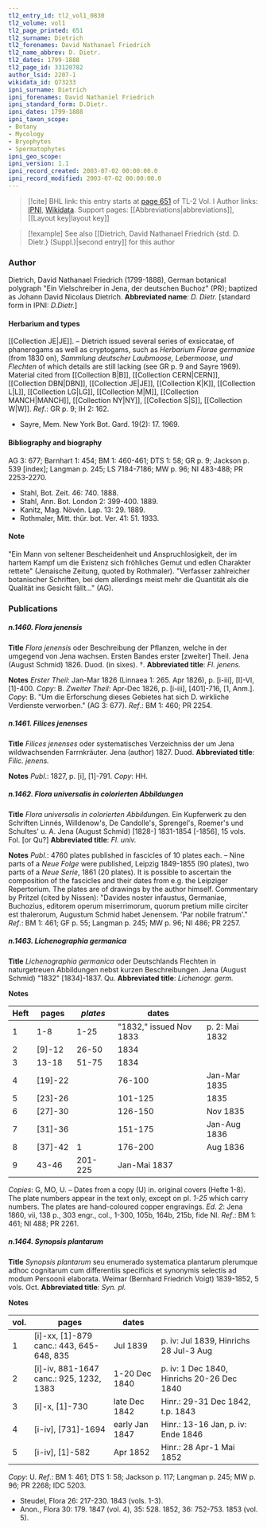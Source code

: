 ```yaml
---
tl2_entry_id: tl2_vol1_0830
tl2_volume: vol1
tl2_page_printed: 651
tl2_surname: Dietrich
tl2_forenames: David Nathanael Friedrich
tl2_name_abbrev: D. Dietr.
tl2_dates: 1799-1888
tl2_page_id: 33120782
author_lsid: 2207-1
wikidata_id: Q73233
ipni_surname: Dietrich
ipni_forenames: David Nathaniel Friedrich
ipni_standard_form: D.Dietr.
ipni_dates: 1799-1888
ipni_taxon_scope: 
- Botany
- Mycology
- Bryophytes
- Spermatophytes
ipni_geo_scope: 
ipni_version: 1.1
ipni_record_created: 2003-07-02 00:00:00.0
ipni_record_modified: 2003-07-02 00:00:00.0
---
```


> [!cite] BHL link: this entry starts at [page 651](https://www.biodiversitylibrary.org/page/33120782) of TL-2 Vol. I
> Author links: [IPNI](https://www.ipni.org/a/2207-1), [Wikidata](https://www.wikidata.org/wiki/Q73233). Support pages: [[Abbreviations|abbreviations]], [[Layout key|layout key]]

> [!example] See also [[Dietrich, David Nathanael Friedrich {std. D. Dietr.} (Suppl.)|second entry]] for this author

### Author

Dietrich, David Nathanael Friedrich (1799-1888), German botanical polygraph "Ein Vielschreiber in Jena, der deutschen Buchoz" (PR); baptized as Johann David Nicolaus Dietrich. 
**Abbreviated name**: *D. Dietr.* \[standard form in IPNI: *D.Dietr.*\]

#### Herbarium and types

[[Collection JE|JE]]. – Dietrich issued several series of exsiccatae, of phanerogams as well as cryptogams, such as *Herbarium Florae germaniae* (from 1830 on), *Sammlung* *deutscher Laubmoose, Lebermoose, und Flechten* of which details are still lacking (see GR p. 9 and Sayre 1969). Material cited from [[Collection B|B]], [[Collection CERN|CERN]], [[Collection DBN|DBN]], [[Collection JE|JE]], [[Collection K|K]], [[Collection L|L]], [[Collection LG|LG]], [[Collection M|M]], [[Collection MANCH|MANCH]], [[Collection NY|NY]], [[Collection S|S]], [[Collection W|W]].
*Ref*.: GR p. 9; IH 2: 162.
- Sayre, Mem. New York Bot. Gard. 19(2): 17. 1969.

#### Bibliography and biography

AG 3: 677; Barnhart 1: 454; BM 1: 460-461; DTS 1: 58; GR p. 9; Jackson p. 539 \[index\]; Langman p. 245; LS 7184-7186; MW p. 96; NI 483-488; PR 2253-2270.
- Stahl, Bot. Zeit. 46: 740. 1888.
- Stahl, Ann. Bot. London 2: 399-400. 1889.
- Kanitz, Mag. Növén. Lap. 13: 29. 1889.
- Rothmaler, Mitt. thür. bot. Ver. 41: 51. 1933.

#### Note

"Ein Mann von seltener Bescheidenheit und Anspruchlosigkeit, der im hartem Kampf um die Existenz sich fröhliches Gemut und edlen Charakter rettete" (Jenaische Zeitung, quoted by Rothmaler).
"Verfasser zahlreicher botanischer Schriften, bei dem allerdings meist mehr die Quantität als die Qualität ins Gesicht fällt..." (AG).

### Publications

##### n.1460. Flora jenensis

**Title**
*Flora jenensis* oder Beschreibung der Pflanzen, welche in der umgegend von Jena wachsen. Ersten Bandes erster \[zweiter\] Theil. Jena (August Schmid) 1826. Duod. (in sixes). †.
**Abbreviated title**: *Fl. jenens.*

**Notes**
*Erster Theil*: Jan-Mar 1826 (Linnaea 1: 265. Apr 1826), p. \[i-iii\], \[I\]-VI, \[1\]-400. *Copy*: B.
*Zweiter Theil*: Apr-Dec 1826, p. \[i-iii\], \[401\]-716, \[1, Anm.\]. *Copy*: B.
"Um die Erforschung dieses Gebietes hat sich D. wirkliche Verdienste verworben."
(AG 3: 677).
*Ref*.: BM 1: 460; PR 2254.

##### n.1461. Filices jenenses

**Title**
*Filices jenenses* oder systematisches Verzeichniss der um Jena wildwachsenden Farrnkräuter. Jena (author) 1827. Duod.
**Abbreviated title**: *Filic. jenens.*

**Notes**
*Publ*.: 1827, p. \[i\], \[1\]-791. *Copy*: HH.

##### n.1462. Flora universalis in colorierten Abbildungen

**Title**
*Flora universalis in colorierten Abbildungen*. Ein Kupferwerk zu den Schriften Linnés, Willdenow's, De Candolle's, Sprengel's, Roemer's und Schultes' u. A. Jena (August Schmid) \[1828-\] 1831-1854 \[-1856\], 15 vols. Fol. \[or Qu?\]
**Abbreviated title**: *Fl. univ.*

**Notes**
*Publ*.: 4760 plates published in fascicles of 10 plates each. – Nine parts of a *Neue Folge* were published, Leipzig 1849-1855 (90 plates), two parts of a *Neue Serie*, 1861 (20 plates). It is possible to ascertain the composition of the fascicles and their dates from e.g. the Leipziger Repertorium. The plates are of drawings by the author himself. Commentary by Pritzel (cited by Nissen): "Davides noster infaustus, Germaniae, Buchozius, editorem operum miserrimorum, quorum pretium mille circiter est thalerorum, Augustum Schmid habet Jenensem. 'Par nobile fratrum'."
*Ref*.: BM 1: 461; GF p. 55; Langman p. 245; MW p. 96; NI 486; PR 2257.

##### n.1463. Lichenographia germanica

**Title**
*Lichenographia germanica* oder Deutschlands Flechten in naturgetreuen Abbildungen nebst kurzen Beschreibungen. Jena (August Schmid) "1832" \[1834\]-1837. Qu.
**Abbreviated title**: *Lichenogr. germ.*

**Notes**

|Heft	|pages	|*plates*	|dates| |
|---	|---	|---	|---	|---	|
|1	|1-8	|1-25	|"1832," issued Nov 1833	|p. 2: Mai 1832|
|2	|\[9\]-12	|26-50	|1834|
|3	|13-18	|51-75	|1834|
|4	|\[19\]-22	|	|76-100	|Jan-Mar 1835|
|5	|\[23\]-26	|	|101-125	|1835|
|6	|\[27\]-30	|	|126-150	|Nov 1835	|date not on cover|
|7	|\[31\]-36	|	|151-175	|Jan-Aug 1836	|idem|
|8	|\[37\]-42	|1	|176-200	|Aug 1836|
|9	|43-46	|201-225	|Jan-Mai 1837|

*Copies*: G, MO, U. – Dates from a copy (U) in. original covers (Hefte 1-8). The plate numbers appear in the text only, except on pl. *1-25* which carry numbers. The plates are hand-coloured copper engravings.
*Ed. 2*: Jena 1860, vii, 138 p., 303 engr., col., 1-300, 105b, 164b, 215b, fide NI.
*Ref*.: BM 1: 461; NI 488; PR 2261.

##### n.1464. Synopsis plantarum

**Title**
*Synopsis plantarum* seu enumerado systematica plantarum plerumque adhoc cognitarum cum differentiis specificis et synonymis selectis ad modum Persoonii elaborata. Weimar (Bernhard Friedrich Voigt) 1839-1852, 5 vols. Oct.
**Abbreviated title**: *Syn. pl.*

**Notes**

|vol.	|pages	|dates| |
|---	|---	|---	|---	|
|1	|\[i\]-xx, \[1\]-879<br/>canc.: 443, 645-648, 835	|Jul 1839	|p. iv: Jul 1839, Hinrichs 28 Jul-3 Aug|
|2	|\[i\]-iv, 881-1647<br/>canc.: 925, 1232, 1383	|1-20 Dec 1840	|p. iv: 1 Dec 1840, Hinrichs 20-26 Dec 1840|
|3	|\[i\]-x, \[1\]-730	|late Dec 1842	|Hinr.: 29-31 Dec 1842, t.p. 1843|
|4	|\[i-iv\], \[731\]-1694	|early Jan 1847	|Hinr.: 13-16 Jan, p. iv: Ende 1846|
|5	|\[i-iv\], \[1\]-582	|Apr 1852	|Hinr.: 28 Apr-1 Mai 1852|

*Copy*: U.
*Ref*.: BM 1: 461; DTS 1: 58; Jackson p. 117; Langman p. 245; MW p. 96; PR 2268; IDC 5203.
- Steudel, Flora 26: 217-230. 1843 (vols. 1-3).
- Anon., Flora 30: 179. 1847 (vol. 4), 35: 528. 1852, 36: 752-753. 1853 (vol. 5).

